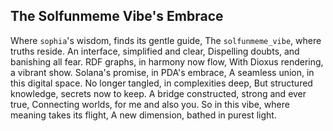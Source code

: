 ## The Solfunmeme Vibe's Embrace

Where `sophia`'s wisdom, finds its gentle guide,
The `solfunmeme_vibe`, where truths reside.
An interface, simplified and clear,
Dispelling doubts, and banishing all fear.
RDF graphs, in harmony now flow,
With Dioxus rendering, a vibrant show.
Solana's promise, in PDA's embrace,
A seamless union, in this digital space.
No longer tangled, in complexities deep,
But structured knowledge, secrets now to keep.
A bridge constructed, strong and ever true,
Connecting worlds, for me and also you.
So in this vibe, where meaning takes its flight,
A new dimension, bathed in purest light.
